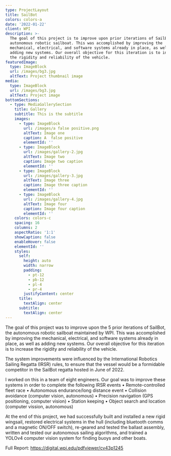 ```yaml
---
type: ProjectLayout
title: SailBot
colors: colors-a
date: '2022-01-22'
client: WPI
description: >-
  The goal of this project is to improve upon prior iterations of SailBot, an
  autonomous robotic sailboat. This was accomplished by improving the
  mechanical, electrical, and software systems already in place, as well as
  adding new systems. Our overall objective for this iteration is to increase
  the rigidity and reliability of the vehicle.
featuredImage:
  type: ImageBlock
  url: /images/bg3.jpg
  altText: Project thumbnail image
media:
  type: ImageBlock
  url: /images/bg3.jpg
  altText: Project image
bottomSections:
  - type: MediaGallerySection
    title: Gallery
    subtitle: This is the subtitle
    images:
      - type: ImageBlock
        url: /images/a false positive.png
        altText: Image one
        caption: A  false positive
        elementId: ''
      - type: ImageBlock
        url: /images/gallery-2.jpg
        altText: Image two
        caption: Image two caption
        elementId: ''
      - type: ImageBlock
        url: /images/gallery-3.jpg
        altText: Image three
        caption: Image three caption
        elementId: ''
      - type: ImageBlock
        url: /images/gallery-4.jpg
        altText: Image four
        caption: Image four caption
        elementId: ''
    colors: colors-c
    spacing: 16
    columns: 2
    aspectRatio: '1:1'
    showCaption: false
    enableHover: false
    elementId: ''
    styles:
      self:
        height: auto
        width: narrow
        padding:
          - pt-12
          - pb-12
          - pl-4
          - pr-4
        justifyContent: center
      title:
        textAlign: center
      subtitle:
        textAlign: center
---
```

The goal of this project was to improve upon the 5 prior iterations of SailBot, the autonomous robotic sailboat maintained by WPI. This was accomplished by improving the mechanical, electrical, and software systems already in place, as well as adding new systems. Our overall objective for this iteration is to increase the rigidity and reliability of the vehicle. 

The system improvements were influenced by the International Robotics Sailing Regatta (IRSR) rules, to ensure that the vessel would be a
formidable competitor in the SailBot regatta hosted in June of 2022.



I worked on this in a team of eight engineers. Our goal was to improve these systems in order to complete the following IRSR events 
• Remote-controlled fleet race
• Autonomous endurance/long distance event
• Collision avoidance (computer vision, autonomous)
• Precision navigation (GPS positioning, computer vision)
• Station keeping
• Object search and location (computer vission, autonomous)


At the end of this project, we had successfully built and installed a new rigid wingsail, restored electrical systems in the hull (including bluetooth comms and a magnetic ON/OFF switch), re-geared and tested the ballast assembly, written and tested our autonomous sailing algorithms, and trained a YOLOv4 computer vision system for finding buoys and other boats.





Full Report: <https://digital.wpi.edu/pdfviewer/cv43p1245>
